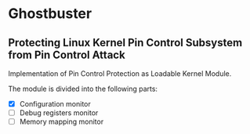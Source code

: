 Ghostbuster
===========

Protecting Linux Kernel Pin Control Subsystem from Pin Control Attack
---------------------------------------------------------------------

Implementation of Pin Control Protection as Loadable Kernel Module.

The module is divided into the following parts:

- [x] Configuration monitor
- [ ] Debug registers monitor
- [ ] Memory mapping monitor
